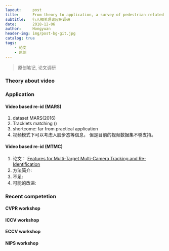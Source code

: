 ```yaml
---
layout:     post
title:      From theory to application, a survey of pedestrian related research.
subtitle:   行人相关理论应用调研
date:       2018-12-06
author:     Hongyuan
header-img: img/post-bg-git.jpg
catalog: true
tags:
    - 论文
    - 原创
---
```


> 原创笔记, 论文调研

### Theory about video

### Application


#### Video based re-id (MARS)
1. dataset MARS(2016)
2. Tracklets matching ()
3. shortcome: far from practical application
4. 视频模式下可以考虑人脸步态等信息， 但是目前的视频数据集不够支持。

#### Video based re-id (MTMC)
1. 论文： [Features for Multi-Target Multi-Camera Tracking and Re-Identification](https://arxiv.org/pdf/1803.10859.pdf)
2. 方法简介:
3. 不足:
4. 可能的改进:



### Recent competetion

#### CVPR workshop

#### ICCV workshop

#### ECCV workshop

#### NIPS workshop